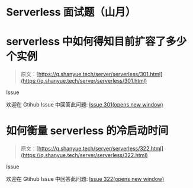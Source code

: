 <!--yml
category: 分布式
date: 0001-01-01 00:00:00
-->

# Serverless 面试题（山月）

# serverless 中如何得知目前扩容了多少个实例

> 原文：[https://q.shanyue.tech/server/serverless/301.html](https://q.shanyue.tech/server/serverless/301.html)

Issue

欢迎在 Gtihub Issue 中回答此问题: [Issue 301(opens new window)](https://github.com/shfshanyue/Daily-Question/issues/301)

# 如何衡量 serverless 的冷启动时间

> 原文：[https://q.shanyue.tech/server/serverless/322.html](https://q.shanyue.tech/server/serverless/322.html)

Issue

欢迎在 Gtihub Issue 中回答此问题: [Issue 322(opens new window)](https://github.com/shfshanyue/Daily-Question/issues/322)